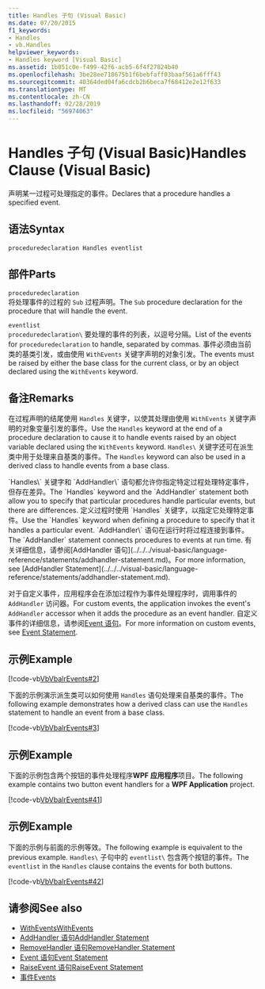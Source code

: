 ```yaml
---
title: Handles 子句 (Visual Basic)
ms.date: 07/20/2015
f1_keywords:
- Handles
- vb.Handles
helpviewer_keywords:
- Handles keyword [Visual Basic]
ms.assetid: 1b051c0e-f499-42f6-acb5-6f4f27824b40
ms.openlocfilehash: 3be28ee718675b1f6bebfaff03baaf561a6fff43
ms.sourcegitcommit: 40364ded04fa6cdcb2b6beca7f68412e2e12f633
ms.translationtype: MT
ms.contentlocale: zh-CN
ms.lasthandoff: 02/28/2019
ms.locfileid: "56974063"
---
```

# <a name="handles-clause-visual-basic"></a><span data-ttu-id="f7e76-102">Handles 子句 (Visual Basic)</span><span class="sxs-lookup"><span data-stu-id="f7e76-102">Handles Clause (Visual Basic)</span></span>
<span data-ttu-id="f7e76-103">声明某一过程可处理指定的事件。</span><span class="sxs-lookup"><span data-stu-id="f7e76-103">Declares that a procedure handles a specified event.</span></span>  
  
## <a name="syntax"></a><span data-ttu-id="f7e76-104">语法</span><span class="sxs-lookup"><span data-stu-id="f7e76-104">Syntax</span></span>  
  
```  
proceduredeclaration Handles eventlist  
```  
  
## <a name="parts"></a><span data-ttu-id="f7e76-105">部件</span><span class="sxs-lookup"><span data-stu-id="f7e76-105">Parts</span></span>  
 `proceduredeclaration`  
 <span data-ttu-id="f7e76-106">将处理事件的过程的 `Sub` 过程声明。</span><span class="sxs-lookup"><span data-stu-id="f7e76-106">The `Sub` procedure declaration for the procedure that will handle the event.</span></span>  
  
 `eventlist`  
 <span data-ttu-id="f7e76-107">
  `proceduredeclaration\` 要处理的事件的列表，以逗号分隔。</span><span class="sxs-lookup"><span data-stu-id="f7e76-107">List of the events for `proceduredeclaration` to handle, separated by commas.</span></span> <span data-ttu-id="f7e76-108">事件必须由当前类的基类引发，或由使用 `WithEvents` 关键字声明的对象引发。</span><span class="sxs-lookup"><span data-stu-id="f7e76-108">The events must be raised by either the base class for the current class, or by an object declared using the `WithEvents` keyword.</span></span>  
  
## <a name="remarks"></a><span data-ttu-id="f7e76-109">备注</span><span class="sxs-lookup"><span data-stu-id="f7e76-109">Remarks</span></span>  
 <span data-ttu-id="f7e76-110">在过程声明的结尾使用 `Handles` 关键字，以使其处理由使用 `WithEvents` 关键字声明的对象变量引发的事件。</span><span class="sxs-lookup"><span data-stu-id="f7e76-110">Use the `Handles` keyword at the end of a procedure declaration to cause it to handle events raised by an object variable declared using the `WithEvents` keyword.</span></span> <span data-ttu-id="f7e76-111">
  `Handles\` 关键字还可在派生类中用于处理来自基类的事件。</span><span class="sxs-lookup"><span data-stu-id="f7e76-111">The `Handles` keyword can also be used in a derived class to handle events from a base class.</span></span>  
  
 <span data-ttu-id="f7e76-112">
  `Handles\` 关键字和 `AddHandler\` 语句都允许你指定特定过程处理特定事件，但存在差异。</span><span class="sxs-lookup"><span data-stu-id="f7e76-112">The `Handles` keyword and the `AddHandler` statement both allow you to specify that particular procedures handle particular events, but there are differences.</span></span> <span data-ttu-id="f7e76-113">定义过程时使用 `Handles` 关键字，以指定它处理特定事件。</span><span class="sxs-lookup"><span data-stu-id="f7e76-113">Use the `Handles` keyword when defining a procedure to specify that it handles a particular event.</span></span> <span data-ttu-id="f7e76-114">
  `AddHandler\` 语句在运行时将过程连接到事件。</span><span class="sxs-lookup"><span data-stu-id="f7e76-114">The `AddHandler` statement connects procedures to events at run time.</span></span> <span data-ttu-id="f7e76-115">有关详细信息，请参阅[AddHandler 语句](../../../visual-basic/language-reference/statements/addhandler-statement.md)。</span><span class="sxs-lookup"><span data-stu-id="f7e76-115">For more information, see [AddHandler Statement](../../../visual-basic/language-reference/statements/addhandler-statement.md).</span></span>  
  
 <span data-ttu-id="f7e76-116">对于自定义事件，应用程序会在添加过程作为事件处理程序时，调用事件的 `AddHandler` 访问器。</span><span class="sxs-lookup"><span data-stu-id="f7e76-116">For custom events, the application invokes the event's `AddHandler` accessor when it adds the procedure as an event handler.</span></span> <span data-ttu-id="f7e76-117">自定义事件的详细信息，请参阅[Event 语句](../../../visual-basic/language-reference/statements/event-statement.md)。</span><span class="sxs-lookup"><span data-stu-id="f7e76-117">For more information on custom events, see [Event Statement](../../../visual-basic/language-reference/statements/event-statement.md).</span></span>  
  
## <a name="example"></a><span data-ttu-id="f7e76-118">示例</span><span class="sxs-lookup"><span data-stu-id="f7e76-118">Example</span></span>  
 [!code-vb[VbVbalrEvents#2](~/samples/snippets/visualbasic/VS_Snippets_VBCSharp/VbVbalrEvents/VB/Class1.vb#2)]  
  
 <span data-ttu-id="f7e76-119">下面的示例演示派生类可以如何使用 `Handles` 语句处理来自基类的事件。</span><span class="sxs-lookup"><span data-stu-id="f7e76-119">The following example demonstrates how a derived class can use the `Handles` statement to handle an event from a base class.</span></span>  
  
 [!code-vb[VbVbalrEvents#3](~/samples/snippets/visualbasic/VS_Snippets_VBCSharp/VbVbalrEvents/VB/Class1.vb#3)]  
  
## <a name="example"></a><span data-ttu-id="f7e76-120">示例</span><span class="sxs-lookup"><span data-stu-id="f7e76-120">Example</span></span>  
 <span data-ttu-id="f7e76-121">下面的示例包含两个按钮的事件处理程序**WPF 应用程序**项目。</span><span class="sxs-lookup"><span data-stu-id="f7e76-121">The following example contains two button event handlers for a **WPF Application** project.</span></span>  
  
 [!code-vb[VbVbalrEvents#41](~/samples/snippets/visualbasic/VS_Snippets_VBCSharp/VbVbalrEvents/VB/class3.vb#41)]  
  
## <a name="example"></a><span data-ttu-id="f7e76-122">示例</span><span class="sxs-lookup"><span data-stu-id="f7e76-122">Example</span></span>  
 <span data-ttu-id="f7e76-123">下面的示例与前面的示例等效。</span><span class="sxs-lookup"><span data-stu-id="f7e76-123">The following example is equivalent to the previous example.</span></span> <span data-ttu-id="f7e76-124">
  `Handles\` 子句中的 `eventlist\` 包含两个按钮的事件。</span><span class="sxs-lookup"><span data-stu-id="f7e76-124">The `eventlist` in the `Handles` clause contains the events for both buttons.</span></span>  
  
 [!code-vb[VbVbalrEvents#42](~/samples/snippets/visualbasic/VS_Snippets_VBCSharp/VbVbalrEvents/VB/class3.vb#42)]  
  
## <a name="see-also"></a><span data-ttu-id="f7e76-125">请参阅</span><span class="sxs-lookup"><span data-stu-id="f7e76-125">See also</span></span>
- [<span data-ttu-id="f7e76-126">WithEvents</span><span class="sxs-lookup"><span data-stu-id="f7e76-126">WithEvents</span></span>](../../../visual-basic/language-reference/modifiers/withevents.md)
- [<span data-ttu-id="f7e76-127">AddHandler 语句</span><span class="sxs-lookup"><span data-stu-id="f7e76-127">AddHandler Statement</span></span>](../../../visual-basic/language-reference/statements/addhandler-statement.md)
- [<span data-ttu-id="f7e76-128">RemoveHandler 语句</span><span class="sxs-lookup"><span data-stu-id="f7e76-128">RemoveHandler Statement</span></span>](../../../visual-basic/language-reference/statements/removehandler-statement.md)
- [<span data-ttu-id="f7e76-129">Event 语句</span><span class="sxs-lookup"><span data-stu-id="f7e76-129">Event Statement</span></span>](../../../visual-basic/language-reference/statements/event-statement.md)
- [<span data-ttu-id="f7e76-130">RaiseEvent 语句</span><span class="sxs-lookup"><span data-stu-id="f7e76-130">RaiseEvent Statement</span></span>](../../../visual-basic/language-reference/statements/raiseevent-statement.md)
- [<span data-ttu-id="f7e76-131">事件</span><span class="sxs-lookup"><span data-stu-id="f7e76-131">Events</span></span>](../../../visual-basic/programming-guide/language-features/events/index.md)
